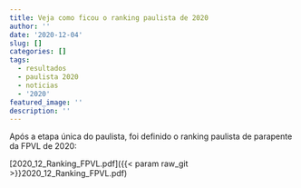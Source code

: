```yaml
---
title: Veja como ficou o ranking paulista de 2020
author: ''
date: '2020-12-04'
slug: []
categories: []
tags:
  - resultados
  - paulista 2020
  - noticias
  - '2020'
featured_image: ''
description: ''
---
```


Após a etapa única do paulista, foi definido o ranking paulista de parapente da FPVL de 2020:

[2020_12_Ranking_FPVL.pdf]({{< param raw_git >}}2020_12_Ranking_FPVL.pdf)

<embed src="https://drive.google.com/viewerng/
viewer?embedded=true&url={{< param raw_git >}}2020_12_Ranking_FPVL.pdf" style="width:100%;height:100vh;">
